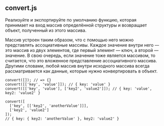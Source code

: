 ## convert.js

Реализуйте и экспортируйте по умолчанию функцию, которая принимает на вход массив определённой структуры и возвращает объект, полученный из этого массива.

Массив устроен таким образом, что с помощью него можно представлять ассоциативные массивы. Каждое значение внутри него — это массив из двух элементов, где первый элемент — ключ, а второй — значение. В свою очередь, если значение тоже является массивом, то считается, что это вложенное представление ассоциативного массива. Другими словами, любой массив внутри исходного массива всегда рассматривается как данные, которые нужно конвертировать в объект.

```
convert([]); // => {}
convert([['key', 'value']]); // { key: 'value' }
convert([['key', 'value'], ['key2', 'value2']]); // { key: 'value', key2: 'value2' }

convert([
  ['key', [['key2', 'anotherValue']]],
  ['key2', 'value2']
]);
// { key: { key2: 'anotherValue' }, key2: 'value2' }
```
